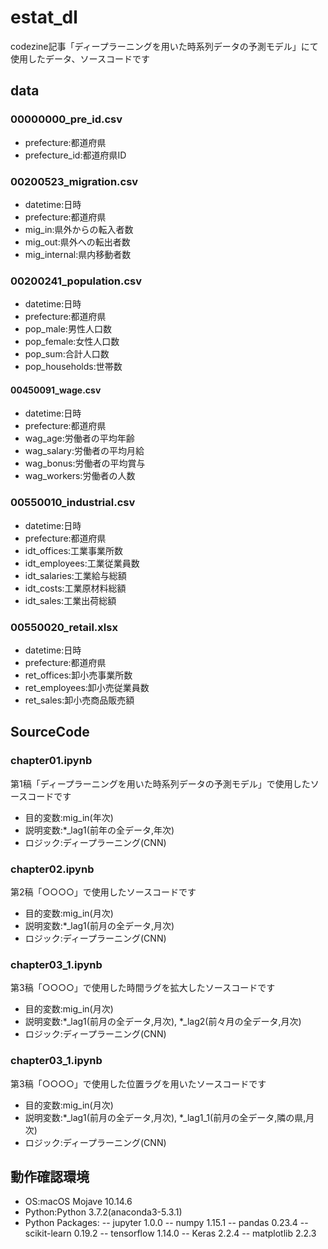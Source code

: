 # estat_dl
codezine記事「ディープラーニングを用いた時系列データの予測モデル」にて使用したデータ、ソースコードです
## data
### 00000000_pre_id.csv
- prefecture:都道府県
- prefecture_id:都道府県ID
### 00200523_migration.csv
- datetime:日時
- prefecture:都道府県
- mig_in:県外からの転入者数
- mig_out:県外への転出者数
- mig_internal:県内移動者数
### 00200241_population.csv
- datetime:日時
- prefecture:都道府県
- pop_male:男性人口数
- pop_female:女性人口数
- pop_sum:合計人口数
- pop_households:世帯数
#### 00450091_wage.csv
- datetime:日時
- prefecture:都道府県
- wag_age:労働者の平均年齢
- wag_salary:労働者の平均月給
- wag_bonus:労働者の平均賞与
- wag_workers:労働者の人数
### 00550010_industrial.csv
- datetime:日時
- prefecture:都道府県
- idt_offices:工業事業所数
- idt_employees:工業従業員数
- idt_salaries:工業給与総額
- idt_costs:工業原材料総額
- idt_sales:工業出荷総額
### 00550020_retail.xlsx
- datetime:日時
- prefecture:都道府県
- ret_offices:卸小売事業所数
- ret_employees:卸小売従業員数
- ret_sales:卸小売商品販売額
## SourceCode
### chapter01.ipynb
第1稿「ディープラーニングを用いた時系列データの予測モデル」で使用したソースコードです
- 目的変数:mig_in(年次)
- 説明変数:*_lag1(前年の全データ,年次)
- ロジック:ディープラーニング(CNN)
### chapter02.ipynb
第2稿「○○○○」で使用したソースコードです
- 目的変数:mig_in(月次)
- 説明変数:*_lag1(前月の全データ,月次)
- ロジック:ディープラーニング(CNN)
### chapter03_1.ipynb
第3稿「○○○○」で使用した時間ラグを拡大したソースコードです
- 目的変数:mig_in(月次)
- 説明変数:*_lag1(前月の全データ,月次), *_lag2(前々月の全データ,月次)
- ロジック:ディープラーニング(CNN)
### chapter03_1.ipynb
第3稿「○○○○」で使用した位置ラグを用いたソースコードです
- 目的変数:mig_in(月次)
- 説明変数:*_lag1(前月の全データ,月次), *_lag1_1(前月の全データ,隣の県,月次)
- ロジック:ディープラーニング(CNN)
## 動作確認環境
- OS:macOS Mojave 10.14.6
- Python:Python 3.7.2(anaconda3-5.3.1)
- Python Packages:
-- jupyter 1.0.0
-- numpy 1.15.1
-- pandas 0.23.4
-- scikit-learn 0.19.2
-- tensorflow 1.14.0
-- Keras 2.2.4
-- matplotlib 2.2.3


